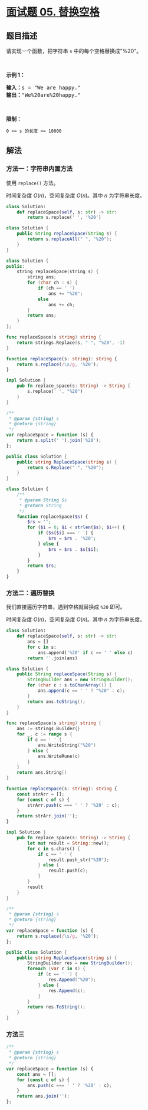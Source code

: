 # [面试题 05. 替换空格](https://leetcode.cn/problems/ti-huan-kong-ge-lcof/)

## 题目描述

<p>请实现一个函数，把字符串 <code>s</code> 中的每个空格替换成&quot;%20&quot;。</p>

<p>&nbsp;</p>

<p><strong>示例 1：</strong></p>

<pre><strong>输入：</strong>s = &quot;We are happy.&quot;
<strong>输出：</strong>&quot;We%20are%20happy.&quot;</pre>

<p>&nbsp;</p>

<p><strong>限制：</strong></p>

<p><code>0 &lt;= s 的长度 &lt;= 10000</code></p>

## 解法

### 方法一：字符串内置方法

使用 `replace()` 方法。

时间复杂度 $O(n)$，空间复杂度 $O(n)$。其中 $n$ 为字符串长度。

<!-- tabs:start -->

```python
class Solution:
    def replaceSpace(self, s: str) -> str:
        return s.replace(' ', '%20')
```

```java
class Solution {
    public String replaceSpace(String s) {
        return s.replaceAll(" ", "%20");
    }
}
```

```cpp
class Solution {
public:
    string replaceSpace(string s) {
        string ans;
        for (char ch : s) {
            if (ch == ' ')
                ans += "%20";
            else
                ans += ch;
        }
        return ans;
    }
};
```

```go
func replaceSpace(s string) string {
	return strings.Replace(s, " ", "%20", -1)
}
```

```ts
function replaceSpace(s: string): string {
    return s.replace(/\s/g, '%20');
}
```

```rust
impl Solution {
    pub fn replace_space(s: String) -> String {
        s.replace(' ', "%20")
    }
}
```

```js
/**
 * @param {string} s
 * @return {string}
 */
var replaceSpace = function (s) {
    return s.split(' ').join('%20');
};
```

```cs
public class Solution {
    public string ReplaceSpace(string s) {
        return s.Replace(" ", "%20");
    }
}
```

```php
class Solution {
    /**
     * @param String $s
     * @return String
     */
    function replaceSpace($s) {
        $rs = '';
        for ($i = 0; $i < strlen($s); $i++) {
            if ($s[$i] === ' ') {
                $rs = $rs . '%20';
            } else {
                $rs = $rs . $s[$i];
            }
        }
        return $rs;
    }
}
```

<!-- tabs:end -->

### 方法二：遍历替换

我们直接遍历字符串，遇到空格就替换成 `%20` 即可。

时间复杂度 $O(n)$，空间复杂度 $O(n)$。其中 $n$ 为字符串长度。

<!-- tabs:start -->

```python
class Solution:
    def replaceSpace(self, s: str) -> str:
        ans = []
        for c in s:
            ans.append('%20' if c == ' ' else c)
        return ''.join(ans)
```

```java
class Solution {
    public String replaceSpace(String s) {
        StringBuilder ans = new StringBuilder();
        for (char c : s.toCharArray()) {
            ans.append(c == ' ' ? "%20" : c);
        }
        return ans.toString();
    }
}
```

```go
func replaceSpace(s string) string {
	ans := strings.Builder{}
	for _, c := range s {
		if c == ' ' {
			ans.WriteString("%20")
		} else {
			ans.WriteRune(c)
		}
	}
	return ans.String()
}
```

```ts
function replaceSpace(s: string): string {
    const strArr = [];
    for (const c of s) {
        strArr.push(c === ' ' ? '%20' : c);
    }
    return strArr.join('');
}
```

```rust
impl Solution {
    pub fn replace_space(s: String) -> String {
        let mut result = String::new();
        for c in s.chars() {
            if c == ' ' {
                result.push_str("%20");
            } else {
                result.push(c);
            }
        }
        result
    }
}
```

```js
/**
 * @param {string} s
 * @return {string}
 */
var replaceSpace = function (s) {
    return s.replace(/\s/g, '%20');
};
```

```cs
public class Solution {
    public string ReplaceSpace(string s) {
        StringBuilder res = new StringBuilder();
        foreach (var c in s) {
            if (c == ' ') {
                res.Append("%20");
            } else {
                res.Append(c);
            }
        }
        return res.ToString();
    }
}
```

<!-- tabs:end -->

### 方法三

<!-- tabs:start -->

```js
/**
 * @param {string} s
 * @return {string}
 */
var replaceSpace = function (s) {
    const ans = [];
    for (const c of s) {
        ans.push(c === ' ' ? '%20' : c);
    }
    return ans.join('');
};
```

<!-- tabs:end -->

<!-- end -->
